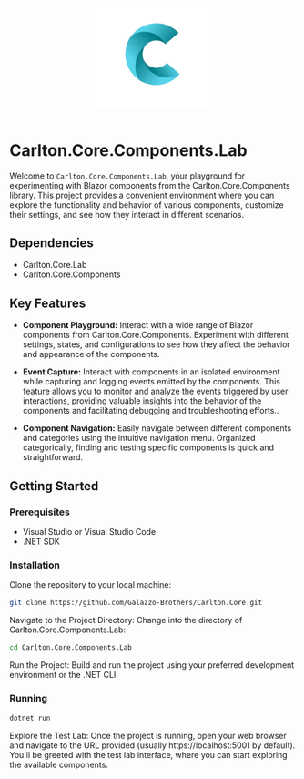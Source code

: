 <div align="center">
    <img src="../../Components/Carlton.Core.Components/wwwroot/images/CarltonLogo.png" alt="Carlton Logo" width="200" />
</div>
</br>

# Carlton.Core.Components.Lab

Welcome to `Carlton.Core.Components.Lab`, your playground for experimenting with Blazor components from the Carlton.Core.Components library. This project provides a convenient environment where you can explore the functionality and behavior of various components, customize their settings, and see how they interact in different scenarios.


## Dependencies

* Carlton.Core.Lab
* Carlton.Core.Components

## Key Features

- **Component Playground:** Interact with a wide range of Blazor components from Carlton.Core.Components. Experiment with different settings, states, and configurations to see how they affect the behavior and appearance of the components.

- **Event Capture:** Interact with components in an isolated environment while capturing and logging events emitted by the components. This feature allows you to monitor and analyze the events triggered by user interactions, providing valuable insights into the behavior of the components and facilitating debugging and troubleshooting efforts..

- **Component Navigation:** Easily navigate between different components and categories using the intuitive navigation menu. Organized categorically, finding and testing specific components is quick and straightforward.


## Getting Started

### Prerequisites

* Visual Studio or Visual Studio Code
* .NET SDK

### Installation

Clone the repository to your local machine:

```bash
git clone https://github.com/Galazzo-Brothers/Carlton.Core.git
```
Navigate to the Project Directory: Change into the directory of Carlton.Core.Components.Lab:

```bash
cd Carlton.Core.Components.Lab
```

Run the Project: Build and run the project using your preferred development environment or the .NET CLI:

### Running

```bash
dotnet run
```

Explore the Test Lab: Once the project is running, open your web browser and navigate to the URL provided (usually https://localhost:5001 by default). You'll be greeted with the test lab interface, where you can start exploring the available components.
